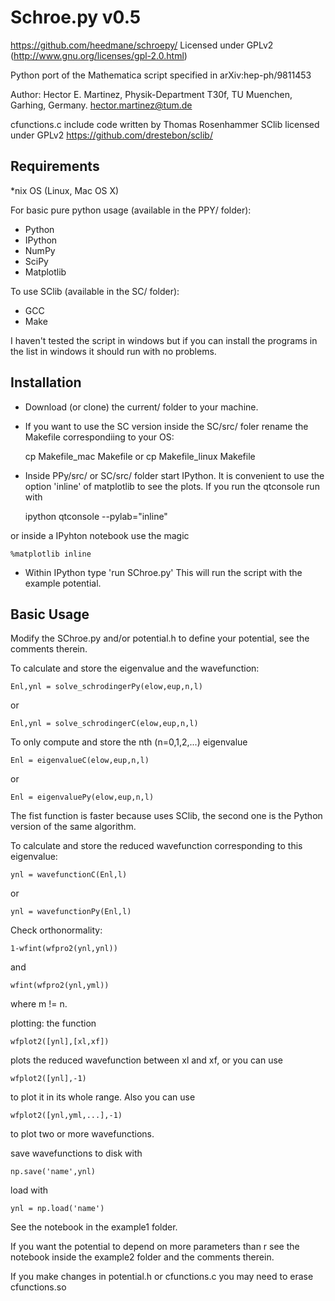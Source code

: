Schroe.py v0.5
==============

https://github.com/heedmane/schroepy/
Licensed under GPLv2 (http://www.gnu.org/licenses/gpl-2.0.html)

Python port of the Mathematica script specified in arXiv:hep-ph/9811453

Author:
Hector E. Martinez, 
Physik-Department T30f,
TU Muenchen,
Garhing, Germany.
hector.martinez@tum.de

cfunctions.c include code written by Thomas Rosenhammer
SClib licensed under GPLv2 https://github.com/drestebon/sclib/


Requirements
------------
*nix OS (Linux, Mac OS X)

For basic pure python usage (available in the PPY/ folder):
 * Python
 * IPython
 * NumPy
 * SciPy
 * Matplotlib

To use SClib (available in the SC/ folder):
 * GCC
 * Make

I haven't tested the script in windows but if you can install the programs in the list
in windows it should run with no problems.


Installation 
------------

* Download (or clone) the current/ folder to your machine.

* If you want to use the SC version inside the SC/src/ foler rename the Makefile correspondiing to your OS:

    cp Makefile_mac Makefile
or 
    cp Makefile_linux Makefile

* Inside PPy/src/ or SC/src/ folder start IPython. It is convenient to use the option 'inline' of matplotlib to see the plots. If you run the qtconsole run with
 
    ipython qtconsole --pylab="inline"

or inside a IPyhton notebook use the magic

    %matplotlib inline

* Within IPython type 'run SChroe.py' This will run the script with the example potential.


Basic Usage 
-----------
Modify the SChroe.py and/or potential.h to define your potential, see the comments therein. 

To calculate and store the eigenvalue and the wavefunction:

    Enl,ynl = solve_schrodingerPy(elow,eup,n,l)

or

    Enl,ynl = solve_schrodingerC(elow,eup,n,l)

To only compute and store the nth (n=0,1,2,...) eigenvalue 

    Enl = eigenvalueC(elow,eup,n,l)

or

    Enl = eigenvaluePy(elow,eup,n,l)

The fist function is faster because uses SClib, the second one is the Python version of the same algorithm.

To calculate and store the reduced wavefunction corresponding to this eigenvalue:
    
    ynl = wavefunctionC(Enl,l) 

or  

    ynl = wavefunctionPy(Enl,l)

Check orthonormality:

    1-wfint(wfpro2(ynl,ynl)) 

and 
    
    wfint(wfpro2(ynl,yml)) 

where m != n.

plotting: the function 

    wfplot2([ynl],[xl,xf])

plots the reduced wavefunction between xl and xf, or you can use

    wfplot2([ynl],-1) 

to plot it in its whole range. Also you can use

    wfplot2([ynl,yml,...],-1)

to plot two or more wavefunctions.

save wavefunctions to disk with

    np.save('name',ynl) 

load with 

    ynl = np.load('name')

See the notebook in the example1 folder.

If you want the potential to depend on more parameters than r see the notebook inside the example2 folder and the comments therein.

If you make changes in potential.h or cfunctions.c you may need to erase cfunctions.so

